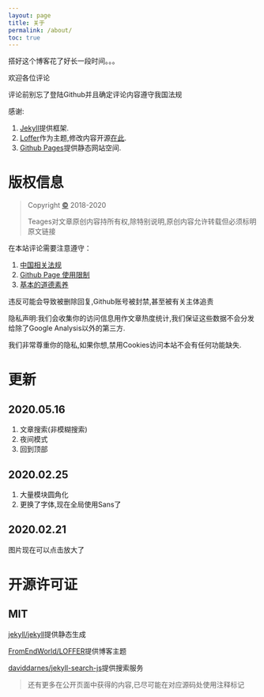 ```yaml
---
layout: page
title: 关于
permalink: /about/
toc: true
---
```


搭好这个博客花了好长一段时间。。。

欢迎各位评论

评论前别忘了登陆Github并且确定评论内容遵守我国法规
<!-- more -->
  
感谢:
1. [Jekyll](https://jekyllrb.com/)提供框架.
2. [Loffer](https://github.com/FromEndWorld/LOFFER)作为主题,修改内容开源[在此](https://github.com/Teages/loffer-blog).
3. [Github Pages](https://pages.github.com/)提供静态网站空间.

# 版权信息
> Copyright [©](https://m.teages.xyz/) 2018-2020
>
> Teages对文章原创内容持所有权,除特别说明,原创内容允许转载但必须标明原文链接

在本站评论需要注意遵守：

1. [中国相关法规](http://www.gov.cn/ziliao/flfg/index.htm)
2. [Github Page 使用限制](https://help.github.com/en/github/working-with-github-pages/about-github-pages#prohibited-uses)
3. [基本的道德素养](https://baike.baidu.com/item/%E9%81%93%E5%BE%B7/7931209)

违反可能会导致被删除回复,Github账号被封禁,甚至被有关主体追责

隐私声明:我们会收集你的访问信息用作文章热度统计,我们保证这些数据不会分发给除了Google Analysis以外的第三方.

我们非常尊重你的隐私,如果你想,禁用Cookies访问本站不会有任何功能缺失.

# 更新

## 2020.05.16
1. 文章搜索(非模糊搜索)
2. 夜间模式
3. 回到顶部

## 2020.02.25
1. 大量模块圆角化
2. 更换了字体,现在全局使用Sans了

## 2020.02.21 
图片现在可以点击放大了

# 开源许可证

## MIT

[jekyll/jekyll](https://github.com/jekyll/jekyll)提供静态生成

[FromEndWorld/LOFFER](https://github.com/FromEndWorld/LOFFER)提供博客主题

[daviddarnes/jekyll-search-js](https://github.com/daviddarnes/jekyll-search-js)提供搜索服务

> 还有更多在公开页面中获得的内容,已尽可能在对应源码处使用注释标记
